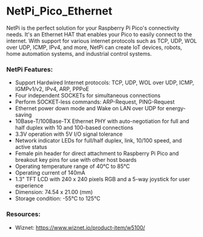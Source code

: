 # NetPi_Pico_Ethernet

NetPi is the perfect solution for your Raspberry Pi Pico's connectivity needs. It's an Ethernet HAT that enables your Pico to easily connect to the internet. With support for various internet protocols such as TCP, UDP, WOL over UDP, ICMP, IPv4, and more, NetPi can create IoT devices, robots, home automation systems, and industrial control systems.

### NetPi Features:
  - Support Hardwired Internet protocols: TCP, UDP, WOL over UDP, ICMP, IGMPv1/v2, IPv4, ARP, PPPoE
  - Four independent SOCKETs for simultaneous connections
  - Perform SOCKET-less commands: ARP-Request, PING-Request
  - Ethernet power down mode and Wake on LAN over UDP for energy-saving
  - 10Base-T/100Base-TX Ethernet PHY with auto-negotiation for full and half duplex with 10 and 100-based connections
  - 3.3V operation with 5V I/O signal tolerance
  - Network indicator LEDs for full/half duplex, link, 10/100 speed, and active status
  - Female pin header for direct attachment to Raspberry Pi Pico and breakout key pins for use with other host boards
  - Operating temperature range of 40°C to 85°C
  - Operating current of 140mA
  - 1.3" TFT LCD with 240 x 240 pixels RGB and a 5-way joystick for user experience
  - Dimension: 74.54 x 21.00 (mm)
  - Storage condition: -55°C to 125°C

### Resources:
  - Wiznet: https://www.wiznet.io/product-item/w5100/

